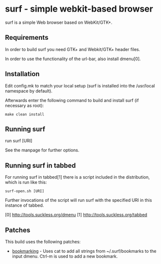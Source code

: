# surf - simple webkit-based browser

surf is a simple Web browser based on WebKit/GTK+.


## Requirements

In order to build surf you need GTK+ and Webkit/GTK+ header files.

In order to use the functionality of the url-bar, also install dmenu[0].


## Installation

Edit config.mk to match your local setup (surf is installed into
the /usr/local namespace by default).

Afterwards enter the following command to build and install surf (if
necessary as root):

    make clean install

## Running surf

run
	surf [URI]

See the manpage for further options.

## Running surf in tabbed

For running surf in tabbed[1] there is a script included in the distribution,
which is run like this:

	surf-open.sh [URI]

Further invocations of the script will run surf with the specified URI in this
instance of tabbed.

[0] http://tools.suckless.org/dmenu
[1] http://tools.suckless.org/tabbed

## Patches

This build uses the following patches:

  * [bookmarking](https://surf.suckless.org/patches/bookmarking/) - Uses cat to add all strings from ~/.surf/bookmarks to the input dmenu. Ctrl-m is used to add a new bookmark.
